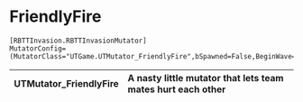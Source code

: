 # FriendlyFire #

```
[RBTTInvasion.RBTTInvasionMutator]
MutatorConfig=(MutatorClass="UTGame.UTMutator_FriendlyFire",bSpawned=False,BeginWave=1,EndWave=2)
```


|**UTMutator\_FriendlyFire**|A nasty little mutator that lets team mates hurt each other|
|:--------------------------|:----------------------------------------------------------|